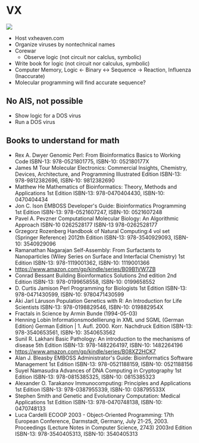 # VX
![](https://us-central1-progress-markdown.cloudfunctions.net/progress/1)
- Host vxheaven.com
- Organize viruses by nontechnical names
- Corewar
  - Observe logic (not circuit nor calclus, symbolic)
- Write book for logic (not circuit nor calculus, symbolic)
- Computer Memory, Logic <- Binary <-> Sequence -> Reaction, Influenza (Inaccurate)
- Molecular programming will find accurate sequence?
## No AIS, not possible
- Show logic for a DOS virus
- Run a DOS virus

## Books to understand for math

* Rex A. Dwyer Genomic Perl: From Bioinformatics Basics to Working Code ISBN-13: 978-0521801775, ISBN-10: 052180177X
* James M Tour Molecular Electronics: Commercial Insights, Chemistry, Devices, Architecture, and Programming Illustrated Edition ISBN-13: 978-9812382696, ISBN-10: 9812382690
* Matthew He Mathematics of Bioinformatics: Theory, Methods and Applications 1st Edition ISBN-13: 978-0470404430, ISBN-10: 0470404434
* Jon C. Ison EMBOSS Developer's Guide: Bioinformatics Programming 1st Edition ISBN-13: 978-0521607247, ISBN-10: 0521607248
* Pavel A. Pevzner Computational Molecular Biology: An Algorithmic Approach ISBN-10	‎0262528177 ISBN-13	‎978-0262528177
* Grzegorz Rozenberg Handbook of Natural Computing:4 vol set (Springer Reference) 2012th Edition ISBN-13: 978-3540929093, ISBN-10: 3540929096
* Ramanathan Nagarajan Self-Assembly: From Surfactants to Nanoparticles (Wiley Series on Surface and Interfacial Chemistry) 1st Edition ISBN-13: 978-1119001362, ISBN-10: 1119001366
* https://www.amazon.com/gp/kindle/series/B09B1VW7ZB
* Conrad Bessant Building Bioinformatics Solutions 2nd edition 2nd Edition ISBN-13: 978-0199658558, ISBN-10: 0199658552
* D. Curtis Jamison Perl Programming for Biologists 1st Edition ISBN-13: 978-0471430599, ISBN-10: 9780471430599
* Áki Jarl Láruson Population Genetics with R: An Introduction for Life Scientists ISBN-13: 978-0198829546, ISBN-10: 019882954X
* Fractals in Science by Armin Bunde (1994-05-03)
* Henning Lobin Informationsmodellierung in XML und SGML (German Edition) German Edition | 1. Aufl. 2000. Korr. Nachdruck Edition ISBN-13: 978-3540653561, ISBN-10: 3540653562
* Sunil R. Lakhani Basic Pathology: An introduction to the mechanisms of disease 5th Edition ISBN-13: 978-1482264197, ISBN-10: 1482264196
* https://www.amazon.com/gp/kindle/series/B08XZ2HCK7
* Alan J. Bleasby EMBOSS Administrator's Guide: Bioinformatics Software Management 1st Edition ISBN-13: 978-0521188159, ISBN-10: 0521188156
* Suyel Namasudra Advances of DNA Computing in Cryptography 1st Edition ISBN-13: 978-0815385325, ISBN-10: 0815385323
* Alexander O. Tarakanov Immunocomputing: Principles and Applications 1st Edition ISBN-13: 978-0387955339, ISBN-10: 038795533X
* Stephen Smith and Genetic and Evolutionary Computation: Medical Applications 1st Edition ISBN-13: 978-0470748138, ISBN-10: 0470748133
* Luca Cardelli ECOOP 2003 - Object-Oriented Programming: 17th European Conference, Darmstadt, Germany, July 21-25, 2003. Proceedings (Lecture Notes in Computer Science, 2743) 2003rd Edition ISBN-13: 978-3540405313, ISBN-10: 3540405313

